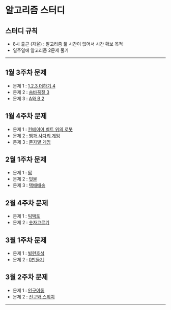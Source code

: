 # 알고리즘 스터디
## 스터디 규칙
- 8시 출근 (자율) : 알고리즘 풀 시간이 없어서 시간 확보 목적
- 일주일에 알고리즘 2문제 풀기

<hr>

## 1월 3주차 문제 
- 문제 1 : [1,2,3 더하기 4](https://www.acmicpc.net/problem/15989)
- 문제 2 : [숨바꼭질 3](https://www.acmicpc.net/problem/13549)
- 문제 3 : [A와 B 2](https://www.acmicpc.net/problem/12919)

## 1월 4주차 문제
- 문제 1 : [컨베이어 벨트 위의 로봇](https://www.acmicpc.net/problem/20055)
- 문제 2 : [뱀과 사다리 게임](https://www.acmicpc.net/problem/16928)
- 문제 3 : [문자열 게임](https://www.acmicpc.net/problem/20437)

## 2월 1주차 문제
- 문제 1 : [탑](https://www.acmicpc.net/problem/2493)
- 문제 2 : [빗물](https://www.acmicpc.net/problem/14719)
- 문제 3 : [택배배송](https://www.acmicpc.net/problem/5972)

## 2월 4주차 문제
- 문제 1 : [틱택토](https://www.acmicpc.net/problem/7682)
- 문제 2 : [숫자고르기](https://www.acmicpc.net/problem/2668)

## 3월 1주차 문제
- 문제 1 : [빌런호석](https://www.acmicpc.net/problem/22251)
- 문제 2 : [0만들기](https://www.acmicpc.net/problem/7490)

## 3월 2주차 문제
- 문제 1 : [인구이동](https://www.acmicpc.net/problem/16234)
- 문제 2 : [전구와 스위치](https://www.acmicpc.net/problem/2138)


<hr>

